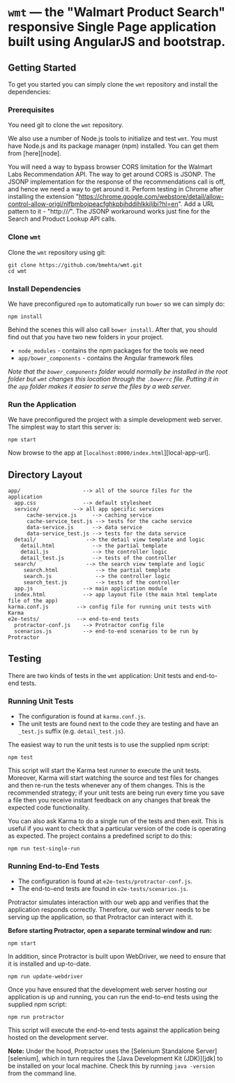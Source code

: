 # `wmt` — the "Walmart Product Search" responsive Single Page application built using AngularJS and bootstrap.

## Getting Started

To get you started you can simply clone the `wmt` repository and install the dependencies:

### Prerequisites

You need git to clone the `wmt` repository.

We also use a number of Node.js tools to initialize and test `wmt`. You must have Node.js
and its package manager (npm) installed. You can get them from [here][node].

You will need a way to bypass browser CORS limitation for the Walmart Labs Recommendation API. The way to get around CORS is JSONP. The JSONP implementation for the response of the recommendations call is off, and hence we need a way to get around it.
Perform testing in Chrome after installing the extension "https://chrome.google.com/webstore/detail/allow-control-allow-origi/nlfbmbojpeacfghkpbjhddihlkkiljbi?hl=en". Add a URL pattern to it - "http://*/*".
The JSONP workaround works just fine for the Search and Product Lookup API calls.

### Clone `wmt`

Clone the `wmt` repository using git:

```
git clone https://github.com/bmehta/wmt.git
cd wmt
```

### Install Dependencies

We have preconfigured `npm` to automatically run `bower` so we can simply do:

```
npm install
```

Behind the scenes this will also call `bower install`. After that, you should find out that you have
two new folders in your project.

* `node_modules` - contains the npm packages for the tools we need
* `app/bower_components` - contains the Angular framework files

*Note that the `bower_components` folder would normally be installed in the root folder but
`wmt` changes this location through the `.bowerrc` file. Putting it in the `app` folder
makes it easier to serve the files by a web server.*

### Run the Application

We have preconfigured the project with a simple development web server. The simplest way to start
this server is:

```
npm start
```

Now browse to the app at [`localhost:8000/index.html`][local-app-url].


## Directory Layout

```
app/                    --> all of the source files for the application
  app.css               --> default stylesheet
  service/           --> all app specific services
      cache-service.js     --> caching service
      cache-service_test.js --> tests for the cache service
      data-service.js      --> data service
      data-service_test.js --> tests for the data service
  detail/                --> the detail view template and logic
    detail.html            --> the partial template
    detail.js              --> the controller logic
    detail_test.js         --> tests of the controller
  search/                --> the search view template and logic
     search.html            --> the partial template
     search.js              --> the controller logic
     search_test.js         --> tests of the controller
  app.js                --> main application module
  index.html            --> app layout file (the main html template file of the app)
karma.conf.js         --> config file for running unit tests with Karma
e2e-tests/            --> end-to-end tests
  protractor-conf.js    --> Protractor config file
  scenarios.js          --> end-to-end scenarios to be run by Protractor
```


## Testing

There are two kinds of tests in the `wmt` application: Unit tests and end-to-end tests.

### Running Unit Tests

* The configuration is found at `karma.conf.js`.
* The unit tests are found next to the code they are testing and have an `_test.js` suffix (e.g.
  `detail_test.js`).

The easiest way to run the unit tests is to use the supplied npm script:

```
npm test
```

This script will start the Karma test runner to execute the unit tests. Moreover, Karma will start
watching the source and test files for changes and then re-run the tests whenever any of them
changes.
This is the recommended strategy; if your unit tests are being run every time you save a file then
you receive instant feedback on any changes that break the expected code functionality.

You can also ask Karma to do a single run of the tests and then exit. This is useful if you want to
check that a particular version of the code is operating as expected. The project contains a
predefined script to do this:

```
npm run test-single-run
```


<a name="e2e-testing"></a>
### Running End-to-End Tests

* The configuration is found at `e2e-tests/protractor-conf.js`.
* The end-to-end tests are found in `e2e-tests/scenarios.js`.

Protractor simulates interaction with our web app and verifies that the application responds
correctly. Therefore, our web server needs to be serving up the application, so that Protractor can
interact with it.

**Before starting Protractor, open a separate terminal window and run:**

```
npm start
```

In addition, since Protractor is built upon WebDriver, we need to ensure that it is installed and
up-to-date.

```
npm run update-webdriver
```

Once you have ensured that the development web server hosting our application is up and running, you
can run the end-to-end tests using the supplied npm script:

```
npm run protractor
```

This script will execute the end-to-end tests against the application being hosted on the
development server.

**Note:**
Under the hood, Protractor uses the [Selenium Standalone Server][selenium], which in turn requires
the [Java Development Kit (JDK)][jdk] to be installed on your local machine. Check this by running
`java -version` from the command line.

